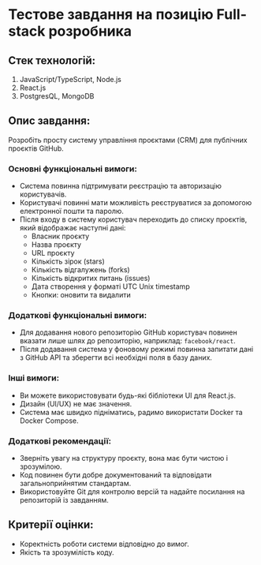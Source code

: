 # Тестове завдання на позицію Full-stack розробника

## Стек технологій:
1. JavaScript/TypeScript, Node.js
2. React.js
3. PostgresQL, MongoDB

## Опис завдання:
Розробіть просту систему управління проєктами (CRM) для публічних проєктів GitHub.

### Основні функціональні вимоги:
- Система повинна підтримувати реєстрацію та авторизацію користувачів.
- Користувачі повинні мати можливість реєструватися за допомогою електронної пошти та паролю.
- Після входу в систему користувач переходить до списку проєктів, який відображає наступні дані:
    - Власник проєкту
    - Назва проєкту
    - URL проєкту
    - Кількість зірок (stars)
    - Кількість відгалужень (forks)
    - Кількість відкритих питань (issues)
    - Дата створення у форматі UTC Unix timestamp
    - Кнопки: оновити та видалити

### Додаткові функціональні вимоги:
- Для додавання нового репозиторію GitHub користувач повинен вказати лише шлях до репозиторію, наприклад: `facebook/react`.
- Після додавання система у фоновому режимі повинна запитати дані з GitHub API та зберегти всі необхідні поля в базу даних.

### Інші вимоги:
- Ви можете використовувати будь-які бібліотеки UI для React.js.
- Дизайн (UI/UX) не має значення.
- Система має швидко підніматись, радимо використати Docker та Docker Compose.

### Додаткові рекомендації:
- Зверніть увагу на структуру проєкту, вона має бути чистою і зрозумілою.
- Код повинен бути добре документований та відповідати загальноприйнятим стандартам.
- Використовуйте Git для контролю версій та надайте посилання на репозиторій із завданням.

## Критерії оцінки:
- Коректність роботи системи відповідно до вимог.
- Якість та зрозумілість коду.
